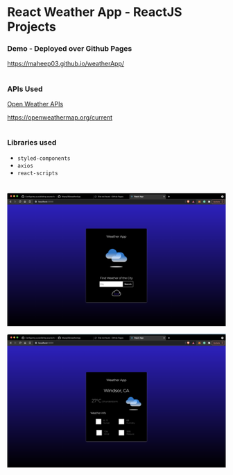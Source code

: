 # React Weather App - ReactJS Projects

### Demo - Deployed over Github Pages

https://maheep03.github.io/weatherApp/

#

### APIs Used

[Open Weather APIs](https://openweathermap.org/)

https://openweathermap.org/current

#

### Libraries used

- `styled-components`
- `axios`
- `react-scripts`

#
![](page-1.png)

![](Page-2.png)


